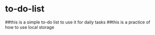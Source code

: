 # to-do-list
##this is a simple to-do list to use it for daily tasks 
##this is a practice of how to use local storage 

